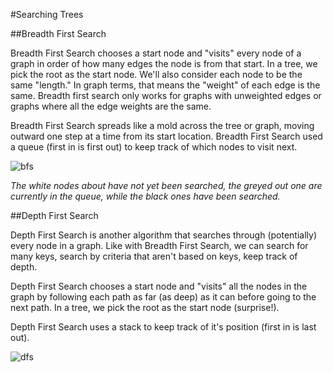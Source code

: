 #Searching Trees

##Breadth First Search

Breadth First Search chooses a start node and "visits" every node of a graph in order of how many edges the node is from that start. In a tree, we pick the root as the start node. We'll also consider each node to be the same "length." In graph terms, that means the "weight" of each edge is the same. Breadth first search only works for graphs with unweighted edges or graphs where all the edge weights are the same.

Breadth First Search spreads like a mold across the tree or graph, moving outward one step at a time from its start location. Breadth First Search used a queue (first in is first out) to keep track of which nodes to visit next.

![bfs](https://camo.githubusercontent.com/2f57e6239884a1a03402912f13c49555dec76d06/68747470733a2f2f75706c6f61642e77696b696d656469612e6f72672f77696b6970656469612f636f6d6d6f6e732f342f34362f416e696d617465645f4246532e676966)

*The white nodes about have not yet been searched, the greyed out one are currently in the queue, while the black ones have been searched.*

##Depth First Search

Depth First Search is another algorithm that searches through (potentially) every node in a graph. Like with Breadth First Search, we can search for many keys, search by criteria that aren't based on keys, keep track of depth.

Depth First Search chooses a start node and "visits" all the nodes in the graph by following each path as far (as deep) as it can before going to the next path. In a tree, we pick the root as the start node (surprise!).

Depth First Search uses a stack to keep track of it's position (first in is last out).

![dfs](https://camo.githubusercontent.com/aaad9e39961daf34d967c616edeb50abf3bf1235/68747470733a2f2f75706c6f61642e77696b696d656469612e6f72672f77696b6970656469612f636f6d6d6f6e732f372f37662f44657074682d46697273742d5365617263682e676966)